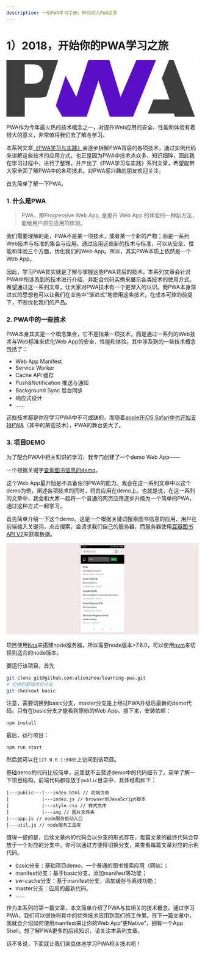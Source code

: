 ```yaml
---
description: 一份PWA学习手册，带你进入PWA世界
---
```


# 1）2018，开始你的PWA学习之旅

![](.gitbook/assets/1629fe833d3266ad.png)

PWA作为今年最火热的技术概念之一，对提升Web应用的安全、性能和体验有着很大的意义，非常值得我们去了解与学习。

本系列文章[《PWA学习与实践》](https://alienzhou.gitbook.io/learning-pwa)会逐步拆解PWA背后的各项技术，通过实例代码来讲解这些技术的应用方式。也正是因为PWA中技术点众多、知识细碎，因此我在学习过程中，进行了整理，并产出了《PWA学习与实践》系列文章，希望能带大家全面了解PWA中的各项技术。对PWA感兴趣的朋友欢迎关注。

首先简单了解一下PWA。

### 1. 什么是PWA

> PWA，即Progressive Web App, 是提升 Web App 的体验的一种新方法，能给用户原生应用的体验。

我们需要理解的是，PWA不是某一项技术，或者某一个新的产物；而是一系列Web技术与标准的集合与应用。通过应用这些新的技术与标准，可以从安全、性能和体验三个方面，优化我们的Web App。所以，其实PWA本质上依然是一个Web App。

因此，学习PWA其实就是了解与掌握这些PWA背后的技术。本系列文章会针对PWA中所涉及到的技术进行介绍，并配合代码实例来展示各类技术的使用方式。希望通过这一系列文章，让大家对PWA技术有一个更深入的认识。而PWA本身渐进式的思想也可以让我们在业务中“渐进式”地使用这些技术，在成本可控的前提下，不断优化我们的产品。

### 2. PWA中的一些技术

PWA本身其实是一个概念集合，它不是指某一项技术，而是通过一系列的Web技术与Web标准来优化Web App的安全、性能和体验。其中涉及到的一些技术概念包括了：

* Web App Manifest
* Service Worker
* Cache API 缓存
* Push&Notification 推送与通知
* Background Sync 后台同步
* 响应式设计
* ……

这些技术都是你在学习PWA中不可或缺的。而随着[apple在iOS Safari中也开始支持PWA](https://medium.com/@firt/progressive-web-apps-on-ios-are-here-d00430dee3a7)（其中的某些技术），PWA的舞台更大了。

### 3. 项目DEMO

为了配合PWA中相关知识的学习，我专门创建了一个demo Web App——

一个根据关键字[查询图书信息的demo](https://github.com/alienzhou/learning-pwa)。

这个Web App最开始是不具备任何PWA的能力。我会在这一系列文章中以这个demo为例，阐述各项技术的同时，将其应用在demo上。也就是说，在这一系列的文章中，我会和大家一起将一个普通的网页应用逐步升级为一个简单的PWA，通过这种方式一起学习。

首先简单介绍一下这个demo。这是一个根据关键词搜索图书信息的应用，用户在前端输入关键词，点击搜索，会请求我们自己的服务器，而服务器使用[豆瓣图书API V2](https://developers.douban.com/wiki/?title=book_v2)来获取数据。

![](.gitbook/assets/1%20%285%29.png)

项目使用[Koa](http://koajs.com/)来搭建node服务器，所以需要node版本&gt;7.6.0，可以使用[nvm](https://github.com/creationix/nvm)来切换到适合的node版本。

要运行该项目，首先

```bash
git clone git@github.com:alienzhou/learning-pwa.git
# 切换到基础项目分支
git checkout basic
```

注意，需要切换到basic分支，master分支是上经过PWA升级后最新的demo代码。只有在basic分支才能看到原始的Web App。接下来，安装依赖：

```text
npm install
```

最后，运行项目：

```text
npm run start
```

然后就可以在`127.0.0.1:8085`上访问到该项目。

基础demo的代码比较简单，这里就不去赘述demo中的代码细节了。简单了解一下项目结构，前端代码都存放于`public`目录中，具体结构如下：

```text
|---public---|---index.html // 前端页面
|            |---index.js // browser的JavaScript脚本
|            |---style.css // 样式文件
|            |---img // 图片文件夹
|---app.js // node服务启动入口
|---util.js // node服务工具库
```

值得一提的是，后续文章内的代码会以分支的形式存在，每篇文章的最终代码会存放于一个对应的分支中。你可以通过方便得切换分支，来查看每篇文章对应的示例代码。

* basic分支：基础项目demo，一个普通的图书搜索应用（网站）；
* manifest分支：基于basic分支，添加manifest等功能；
* sw-cache分支：基于manifest分支，添加缓存与离线功能；
* master分支：应用的最新代码。
* ……

作为本系列的第一篇文章，本文简单介绍了PWA与其相关的技术概念。通过学习PWA，我们可以很快将其中的优秀技术应用到我们的工作里。在下一篇文章中，我就会介绍如何使用manifest来让你的Web App“更Native”，拥有一个App Shell。想了解PWA更多的后续知识，请关注本系列文章。

话不多说，下面就让我们来具体地学习PWA相关技术吧！

